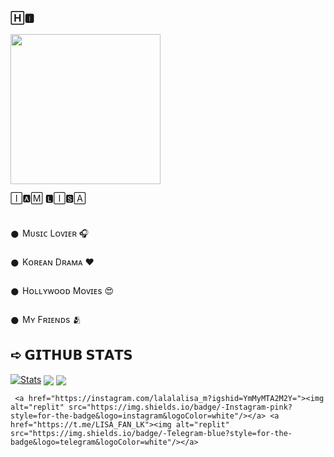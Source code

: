 ### 🄷🅸︎  

<img src="https://te.legra.ph/file/23558be9b42169a90c592.gif" width="240px">




🄸🅰︎🄼 🅻︎🄸🆂︎🄰 


##
𒊹︎︎︎ Mᴜsɪᴄ Lᴏᴠɪᴇʀ 🎧 

𒊹︎︎︎ Kᴏʀᴇᴀɴ Dʀᴀᴍᴀ ❤️ 

𒊹︎︎︎ Hᴏʟʟʏᴡᴏᴏᴅ Mᴏᴠɪᴇs 😍
 
𒊹︎︎︎ Mʏ Fʀɪᴇɴᴅs 🫂
##

## ➪ 𝗚𝗜𝗧𝗛𝗨𝗕 𝗦𝗧𝗔𝗧𝗦
[![Stats](https://github-readme-stats.vercel.app/api?username=LISA-KOREA&hide=prs&count_public=true&show_icons=true&theme=algolia)](https://github.com/anuraghazra/github-readme-stats)
<img src="https://github-readme-streak-stats.herokuapp.com?user=LISA-KOREA&theme=tokyonight" align="center">
<img src="https://github-readme-stats.vercel.app/api/top-langs/?username=LISA-KOREA&layout=compact&theme=tokyonight" align="center">
    
     <a href="https://instagram.com/lalalalisa_m?igshid=YmMyMTA2M2Y="><img alt="replit" src="https://img.shields.io/badge/-Instagram-pink?style=for-the-badge&logo=instagram&logoColor=white"/></a> <a href="https://t.me/LISA_FAN_LK"><img alt="replit" src="https://img.shields.io/badge/-Telegram-blue?style=for-the-badge&logo=telegram&logoColor=white"/></a>

